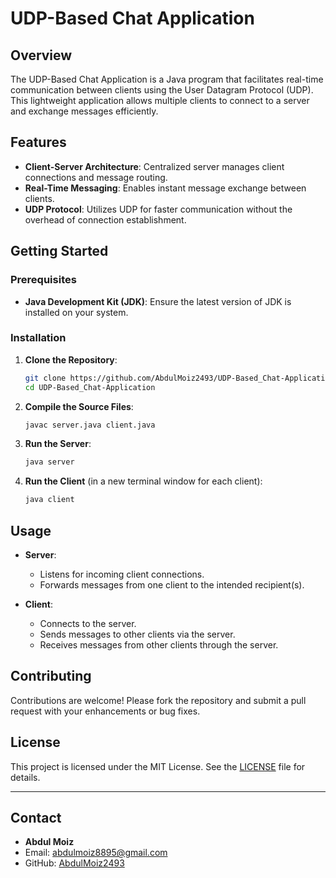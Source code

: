 # UDP-Based Chat Application

## Overview

The UDP-Based Chat Application is a Java program that facilitates real-time communication between clients using the User Datagram Protocol (UDP). This lightweight application allows multiple clients to connect to a server and exchange messages efficiently.

## Features

- **Client-Server Architecture**: Centralized server manages client connections and message routing.
- **Real-Time Messaging**: Enables instant message exchange between clients.
- **UDP Protocol**: Utilizes UDP for faster communication without the overhead of connection establishment.

## Getting Started

### Prerequisites

- **Java Development Kit (JDK)**: Ensure the latest version of JDK is installed on your system.

### Installation

1. **Clone the Repository**:
   ```bash
   git clone https://github.com/AbdulMoiz2493/UDP-Based_Chat-Application.git
   cd UDP-Based_Chat-Application
   ```

2. **Compile the Source Files**:
   ```bash
   javac server.java client.java
   ```

3. **Run the Server**:
   ```bash
   java server
   ```

4. **Run the Client** (in a new terminal window for each client):
   ```bash
   java client
   ```

## Usage

- **Server**:
  - Listens for incoming client connections.
  - Forwards messages from one client to the intended recipient(s).

- **Client**:
  - Connects to the server.
  - Sends messages to other clients via the server.
  - Receives messages from other clients through the server.

## Contributing

Contributions are welcome! Please fork the repository and submit a pull request with your enhancements or bug fixes.

## License

This project is licensed under the MIT License. See the [LICENSE](LICENSE) file for details.

---

## Contact

- **Abdul Moiz**  
- Email: abdulmoiz8895@gmail.com 
- GitHub: [AbdulMoiz2493](https://github.com/AbdulMoiz2493)
